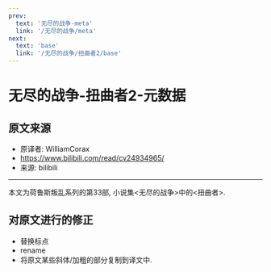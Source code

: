 ```yaml
---
prev:
  text: '无尽的战争-meta'
  link: '/无尽的战争/meta'
next:
  text: 'base'
  link: '/无尽的战争/扭曲者2/base'
---
```


# 无尽的战争-扭曲者2-元数据

## 原文来源

+ 原译者: WilliamCorax
+ <https://www.bilibili.com/read/cv24934965/>
+ 来源: bilibili

--------

本文为荷鲁斯叛乱系列的第33部, 小说集<无尽的战争>中的<扭曲者>.

## 对原文进行的修正

+ 替换标点
+ rename
+ 将原文某些斜体/加粗的部分复制到译文中.
